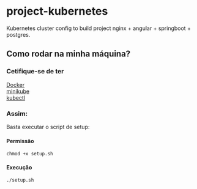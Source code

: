 # project-kubernetes
Kubernetes cluster config to build project nginx + angular + springboot + postgres.

## Como rodar na minha máquina?
### Cetifique-se de ter
[Docker](https://docs.docker.com/engine/install/) </br>
[minikube](https://minikube.sigs.k8s.io/docs/start/) </br>
[kubectl](https://kubernetes.io/docs/tasks/tools/install-kubectl-linux/) </br>
### Assim:
Basta executar o script de setup: </br>
#### Permissão
``` 
chmod +x setup.sh
```
#### Execução
```
./setup.sh
```

